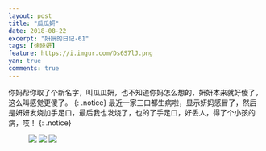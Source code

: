 ```yaml
---
layout: post
title: "瓜瓜妍"
date: 2018-08-22
excerpt: "妍妍的日记-61"
tags: [徐晓妍]
feature: https://i.imgur.com/Ds6S7lJ.png
yan: true
comments: true
---
```

你妈帮你取了个新名字，叫瓜瓜妍，也不知道你妈怎么想的，妍妍本来就好傻了，这么叫感觉更傻了。
{: .notice}
最近一家三口都生病啦，显示妍妈感冒了，然后是妍妍发烧加手足口，最后我也发烧了，也的了手足口，好丢人，得了个小孩的病，哎！
{: .notice}
<figure>
    <img src="{{ site.staticUrl }}/yanyan/image/guayan1.jpg?imageMogr2/auto-orient" />
    <img src="{{ site.staticUrl }}/yanyan/image/guayan2.jpg?imageMogr2/auto-orient" />
    <img src="{{ site.staticUrl }}/yanyan/image/guayan3.jpg?imageMogr2/auto-orient" />
</figure>
